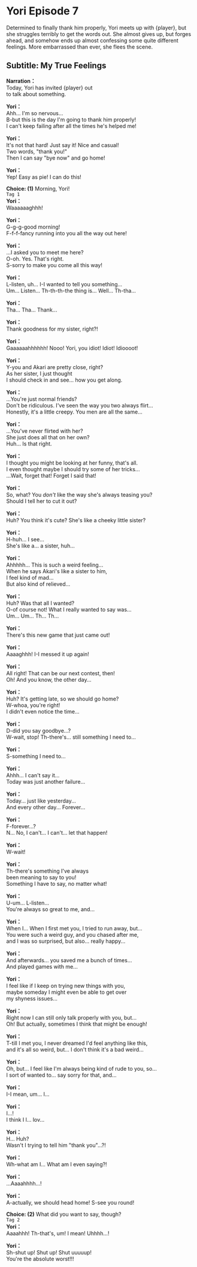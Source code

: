 # Yori Episode 7
Determined to finally thank him properly, Yori meets up with {player}, but she struggles terribly to get the words out. She almost gives up, but forges ahead, and somehow ends up almost confessing some quite different feelings. More embarrassed than ever, she flees the scene.
  
## Subtitle: My True Feelings
  
**Narration：**  
Today, Yori has invited {player} out  
to talk about something.  
  
**Yori：**  
Ahh... I'm so nervous...  
B-but this is the day I'm going to thank him properly!  
I can't keep failing after all the times he's helped me!  
  
**Yori：**  
It's not that hard! Just say it! Nice and casual!  
Two words, \"thank you!\"  
Then I can say \"bye now\" and go home!  
  
**Yori：**  
Yep! Easy as pie! I can do this!  
  
**Choice: (1)**  Morning, Yori!  
`Tag 1`  
**Yori：**  
Waaaaaaghhh!  
  
**Yori：**  
G-g-g-good morning!  
F-f-f-fancy running into you all the way out here!  
  
**Yori：**  
...I asked you to meet me here?  
O-oh. Yes. That's right.  
S-sorry to make you come all this way!  
  
**Yori：**  
L-listen, uh... I-I wanted to tell you something...  
Um... Listen... Th-th-th-the thing is... Well... Th-tha...  
  
**Yori：**  
Tha... Tha... Thank...  
  
**Yori：**  
Thank goodness for my sister, right?!  
  
**Yori：**  
Gaaaaaahhhhhh! Nooo! Yori, you idiot! Idiot! Idioooot!  
  
**Yori：**  
Y-you and Akari are pretty close, right?  
As her sister, I just thought  
I should check in and see... how you get along.  
  
**Yori：**  
...You're just normal friends?  
Don't be ridiculous. I've seen the way you two always flirt...  
Honestly, it's a little creepy. You men are all the same...  
  
**Yori：**  
...You've never flirted with her?  
She just does all that on her own?  
Huh... Is that right.  
  
**Yori：**  
I thought you might be looking at her funny, that's all.  
I even thought maybe I should try some of her tricks...  
...Wait, forget that! Forget I said that!  
  
**Yori：**  
So, what? You *don't* like the way she's always teasing you?  
Should I tell her to cut it out?  
  
**Yori：**  
Huh? You think it's cute? She's like a cheeky little sister?  
  
**Yori：**  
H-huh... I see...  
She's like a... a sister, huh...  
  
**Yori：**  
Ahhhhh... This is such a weird feeling...  
When he says Akari's like a sister to him,  
I feel kind of mad...  
 But also kind of relieved...  
  
**Yori：**  
Huh? Was that all I wanted?  
O-of course not! What I really wanted to say was...  
Um... Um... Th... Th...  
  
**Yori：**  
There's this new game that just came out!  
  
**Yori：**  
Aaaaghhh! I-I messed it up again!  
  
**Yori：**  
All right! That can be our next contest, then!  
Oh! And you know, the other day...  
  
**Yori：**  
Huh? It's getting late, so we should go home?  
W-whoa, you're right!  
I didn't even notice the time...  
  
**Yori：**  
D-did you say goodbye...?  
W-wait, stop! Th-there's... still something I need to...  
  
**Yori：**  
S-something I need to...  
  
**Yori：**  
Ahhh... I can't say it...  
Today was just another failure...  
  
**Yori：**  
Today... just like yesterday...  
And every other day... Forever...  
  
**Yori：**  
F-forever...?  
N... No, I can't... I can't... let that happen!  
  
**Yori：**  
W-wait!  
  
**Yori：**  
Th-there's something I've always  
been meaning to say to you!  
Something I have to say, no matter what!  
  
**Yori：**  
U-um... L-listen...  
You're always so great to me, and...  
  
**Yori：**  
When I... When I first met you, I tried to run away, but...  
You were such a weird guy, and you chased after me,  
and I was so surprised, but also... really happy...  
  
**Yori：**  
And afterwards... you saved me a bunch of times...  
And played games with me...  
  
**Yori：**  
I feel like if I keep on trying new things with you,  
maybe someday I might even be able to get over  
my shyness issues...  
  
**Yori：**  
Right now I can still only talk properly with you, but...  
Oh! But actually, sometimes I think that might be enough!  
  
**Yori：**  
T-till I met you, I never dreamed I'd feel anything like this,  
and it's all so weird, but... I don't think it's a bad weird...  
  
**Yori：**  
Oh, but... I feel like I'm always being kind of rude to you, so...  
I sort of wanted to... say sorry for that, and...  
  
**Yori：**  
I-I mean, um... I...  
  
**Yori：**  
I...!  
I think I l... lov...  
  
**Yori：**  
H... Huh?  
Wasn't I trying to tell him \"thank you\"...?!  
  
**Yori：**  
Wh-what am I... What am I even saying?!  
  
**Yori：**  
...Aaaahhhh...!  
  
**Yori：**  
A-actually, we should head home! S-see you round!  
  
**Choice: (2)**  What did you want to say, though?  
`Tag 2`  
**Yori：**  
Aaaahhh! Th-that's, um! I mean! Uhhhh...!  
  
**Yori：**  
Sh-shut up! Shut up! Shut uuuuup!  
You're the absolute worst!!!  
